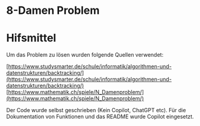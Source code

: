 # 8-Damen Problem

# Hifsmittel

Um das Problem zu lösen wurden folgende Quellen verwendet:

[https://www.studysmarter.de/schule/informatik/algorithmen-und-datenstrukturen/backtracking/](https://www.studysmarter.de/schule/informatik/algorithmen-und-datenstrukturen/backtracking/)<br>
[https://www.mathematik.ch/spiele/N_Damenproblem/](https://www.mathematik.ch/spiele/N_Damenproblem/) <br>

Der Code wurde selbst geschrieben (Kein Copilot, ChatGPT etc). Für die Dokumentation von Funktionen und das README wurde Copilot eingesetzt. 